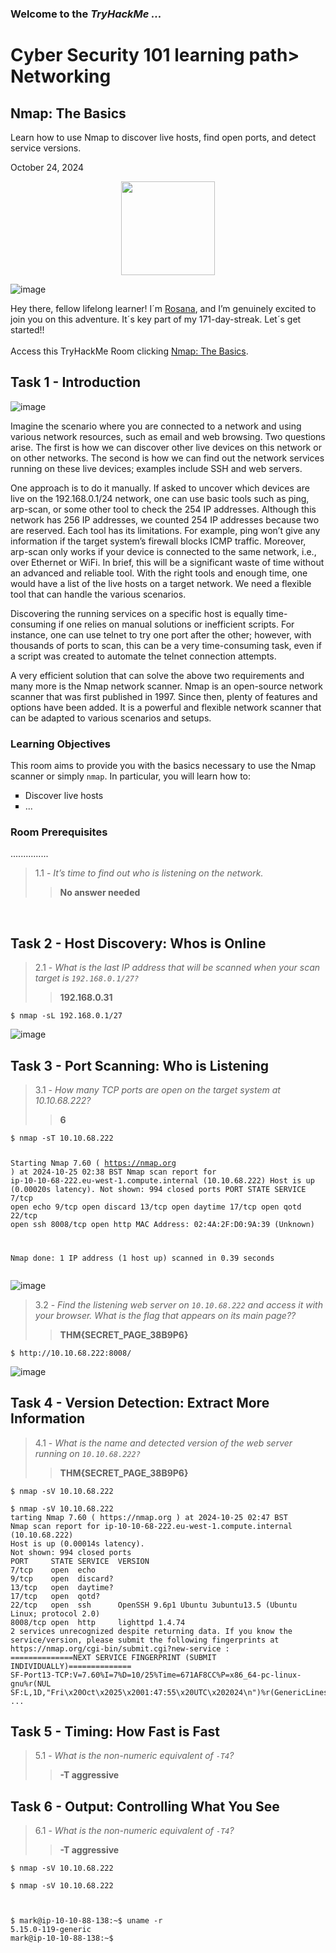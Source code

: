 <h3> Welcome to the <em>TryHackMe ...</em></h3>
<h1>Cyber Security 101 learning path> Networking</h1>
<h2>Nmap: The Basics</h2>
<p>Learn how to use Nmap to discover live hosts, find open ports, and detect service versions.</p>
<p>October 24, 2024<br></p>

<div style="display: flex; justify-content: center; align-items: center;">
    <img src="https://github.com/user-attachments/assets/3636ef71-ad6c-4fb8-9fde-22788e4823e4" width="150px" height="150px"/>
</div>

![image](https://github.com/user-attachments/assets/71bdff62-14b3-4659-be95-3a9ee6b9d463)

<p>Hey there, fellow lifelong learner! I´m <a href="https://www.linkedin.com/in/rosanafssantos/">Rosana</a>, and I’m genuinely excited to join you on this adventure. It´s key part of my 171-day-streak. Let´s get started!!<br><br>
Access this TryHackMe Room clicking <a href="https://tryhackme.com/r/room/nmap">Nmap: The Basics</a>.</p>

<h2>Task 1 - Introduction</h2>

![image](https://github.com/user-attachments/assets/d451c061-02b2-4dd9-a206-72b11a68f472)

<p>Imagine the scenario where you are connected to a network and using various network resources, such as email and web browsing. Two questions arise. The first is how we can discover other live devices on this network or on other networks. The second is how we can find out the network services running on these live devices; examples include SSH and web servers.<br>

One approach is to do it manually. If asked to uncover which devices are live on the 192.168.0.1/24 network, one can use basic tools such as ping, arp-scan, or some other tool to check the 254 IP addresses. Although this network has 256 IP addresses, we counted 254 IP addresses because two are reserved. Each tool has its limitations. For example, ping won’t give any information if the target system’s firewall blocks ICMP traffic. Moreover, arp-scan only works if your device is connected to the same network, i.e., over Ethernet or WiFi. In brief, this will be a significant waste of time without an advanced and reliable tool. With the right tools and enough time, one would have a list of the live hosts on a target network. We need a flexible tool that can handle the various scenarios.<br>

Discovering the running services on a specific host is equally time-consuming if one relies on manual solutions or inefficient scripts. For instance, one can use telnet to try one port after the other; however, with thousands of ports to scan, this can be a very time-consuming task, even if a script was created to automate the telnet connection attempts.<br>

A very efficient solution that can solve the above two requirements and many more is the Nmap network scanner. Nmap is an open-source network scanner that was first published in 1997. Since then, plenty of features and options have been added. It is a powerful and flexible network scanner that can be adapted to various scenarios and setups.</p>

<h3>Learning Objectives</h3>
<p>This room aims to provide you with the basics necessary to use the Nmap scanner or simply <code>nmap</code>. In particular, you will learn how to:</p>

<ul style="list-style-type:square">
    <li>Discover live hosts</li>
    <li>...</li>
</ul></p>

<h3>Room Prerequisites</h3>	    

<p>...............</p>

> 1.1 - <em>It’s time to find out who is listening on the network.</em><br>
>> <strong>No answer needed</strong><br>
<p><br></p>


<h2>Task 2 - Host Discovery: Whos is Online</h2>

> 2.1 - <em>What is the last IP address that will be scanned when your scan target is <code>192.168.0.1/27?</code></em><br>
>> <strong>192.168.0.31</strong><br>
<p></p>
<pre><code>$ nmap -sL 192.168.0.1/27
</code></pre>

![image](https://github.com/user-attachments/assets/6684d452-e004-40af-b69d-b577227bbae4)


<h2>Task 3 - Port Scanning: Who is Listening</h2>

> 3.1 - <em>How many TCP ports are open on the target system at 10.10.68.222?</code></em><br>
>> <strong>6</strong><br>
<p></p>
<pre><code>$ nmap -sT 10.10.68.222

Starting Nmap 7.60 ( https://nmap.org ) at 2024-10-25 02:38 BST
Nmap scan report for ip-10-10-68-222.eu-west-1.compute.internal (10.10.68.222)
Host is up (0.00020s latency).
Not shown: 994 closed ports
PORT     STATE SERVICE
7/tcp    open  echo
9/tcp    open  discard
13/tcp   open  daytime
17/tcp   open  qotd
22/tcp   open  ssh
8008/tcp open  http
MAC Address: 02:4A:2F:D0:9A:39 (Unknown)

Nmap done: 1 IP address (1 host up) scanned in 0.39 seconds
</code></pre>

![image](https://github.com/user-attachments/assets/d9ca97f7-e1b4-4e7b-a64d-1b8d5b5e9c53)

> 3.2 - <em>Find the listening web server on <code>10.10.68.222</code> and access it with your browser. What is the flag that appears on its main page??</code></em><br>
>> <strong>THM{SECRET_PAGE_38B9P6}</strong><br>
<p></p>

<pre><code>$ http://10.10.68.222:8008/
</code></pre>

![image](https://github.com/user-attachments/assets/4cc394eb-b931-4828-ab8d-4da9e1b298b6)


<h2>Task 4 - Version Detection: Extract More Information</h2>

> 4.1 - <em>What is the name and detected version of the web server running on <code>10.10.68.222?</code></em><br>
>> <strong>THM{SECRET_PAGE_38B9P6}</strong><br>
<p></p>
<pre><code>$ nmap -sV 10.10.68.222
</code></pre>

<pre><code>$ nmap -sV 10.10.68.222
tarting Nmap 7.60 ( https://nmap.org ) at 2024-10-25 02:47 BST
Nmap scan report for ip-10-10-68-222.eu-west-1.compute.internal (10.10.68.222)
Host is up (0.00014s latency).
Not shown: 994 closed ports
PORT     STATE SERVICE  VERSION
7/tcp    open  echo
9/tcp    open  discard?
13/tcp   open  daytime?
17/tcp   open  qotd?
22/tcp   open  ssh      OpenSSH 9.6p1 Ubuntu 3ubuntu13.5 (Ubuntu Linux; protocol 2.0)
8008/tcp open  http     lighttpd 1.4.74
2 services unrecognized despite returning data. If you know the service/version, please submit the following fingerprints at https://nmap.org/cgi-bin/submit.cgi?new-service :
==============NEXT SERVICE FINGERPRINT (SUBMIT INDIVIDUALLY)==============
SF-Port13-TCP:V=7.60%I=7%D=10/25%Time=671AF8CC%P=x86_64-pc-linux-gnu%r(NUL
SF:L,1D,"Fri\x20Oct\x2025\x2001:47:55\x20UTC\x202024\n")%r(GenericLines,1D
...
</code></pre>

<h2>Task 5 - Timing: How Fast is Fast</h2>

> 5.1 - <em>What is the non-numeric equivalent of <code>-T4</code>?</em><br>
>> <strong>-T aggressive</strong><br>
<p></p>

<h2>Task 6 - Output: Controlling What You See</h2>

> 6.1 - <em>What is the non-numeric equivalent of <code>-T4</code>?</em><br>
>> <strong>-T aggressive</strong><br>
<p></p>

<pre><code>$ nmap -sV 10.10.68.222
</code></pre>

<pre><code>$ nmap -sV 10.10.68.222

    
</code></pre>


<pre><code>$ mark@ip-10-10-88-138:~$ uname -r
5.15.0-119-generic
mark@ip-10-10-88-138:~$ 
</code></pre>



